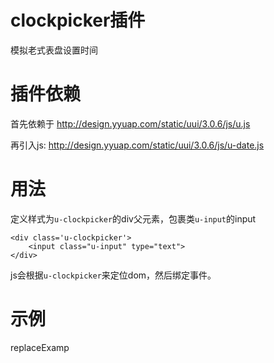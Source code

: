 # clockpicker插件

模拟老式表盘设置时间

# 插件依赖

首先依赖于 http://design.yyuap.com/static/uui/3.0.6/js/u.js


再引入js: http://design.yyuap.com/static/uui/3.0.6/js/u-date.js

# 用法

定义样式为`u-clockpicker`的div父元素，包裹类`u-input`的input

```
<div class='u-clockpicker'>
    <input class="u-input" type="text">
</div>

```

js会根据`u-clockpicker`来定位dom，然后绑定事件。


# 示例

replaceExamp






